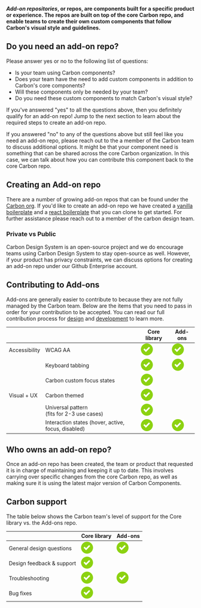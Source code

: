 **_Add-on repositories_, or repos, are components built for a specific product or experience. The repos are built on top of the core Carbon repo, and enable teams to create their own custom components that follow Carbon's visual style and guidelines.**

## Do you need an add-on repo?

Please answer yes or no to the following list of questions:
- Is your team using Carbon components?
- Does your team have the need to add custom components in addition to Carbon's core components?
- Will these components only be needed by your team?
- Do you need these custom components to match Carbon's visual style?

If you've answered "yes" to all the questions above, then you definitely qualify for an add-on repo! Jump to the next section to learn about the required steps to create an add-on repo.

If you answered "no" to any of the questions above but still feel like you need an add-on repo, please reach out to the a member of the Carbon team to discuss  additional options. It might be that your component need is something that can be shared across the core Carbon organization. In this case, we can talk about how you can contribute this component back to the core Carbon repo.

## Creating an Add-on repo

There are a number of growing add-on repos that can be found under the [Carbon org](https://github.com/carbon-design-system). If you'd like to create an add-on repo we have created a [vanilla boilerplate](https://github.com/carbon-design-system/carbon-boilerplate) and a [react boilerplate](https://github.com/carbon-design-system/carbon-addons-boilerplate-react) that you can clone to get started. For further assistance please reach out to a member of the carbon design team. 

### Private vs Public

Carbon Design System is an open-source project and we do encourage teams using Carbon Design System to stay open-source as well. However, if your product has privacy constraints, we can discuss options for creating an add-on repo under our Github Enterprise account.

## Contributing to Add-ons

Add-ons are generally easier to contribute to because they are not fully managed by the Carbon team. Below are the items that you need to pass in order for your contribution to be accepted. You can read our full contribution process for [design](/getting-started/contributing/designers) and [development](/getting-started/contributing/developers) to learn more.

|               |                                                     | Core library | Add-ons |
| ------------- | --------------------------------------------------- | ------------ | ------- |
| Accessibility | WCAG AA                                             | ![available](images/checkmark--glyph.svg)           | ![available](images/checkmark--glyph.svg)      |
|               | Keyboard tabbing                                    | ![available](images/checkmark--glyph.svg)           | ![available](images/checkmark--glyph.svg)      |
|               | Carbon custom focus states                          | ![available](images/checkmark--glyph.svg)           |         |
| Visual + UX   | Carbon themed                                       | ![available](images/checkmark--glyph.svg)           |         |
|               | Universal pattern <br>(fits for 2-3 use cases)      | ![available](images/checkmark--glyph.svg)           |         |
|               | Interaction states (hover, active, focus, disabled) | ![available](images/checkmark--glyph.svg)           | ![available](images/checkmark--glyph.svg)     |

## Who owns  an add-on repo?

Once an add-on repo has been created, the team or product that requested it is in charge of maintaining and keeping it up to date. This involves carrying over specific changes from the core Carbon repo, as well as making sure it is using the latest major version of Carbon Components. 

## Carbon support

The table below shows the Carbon team's level of support for the Core library vs. the Add-ons repo.

|                           | Core library | Add-ons |
| ------------------------- | ------------ | ------- |
| General design questions  | ![available](images/checkmark--glyph.svg)          | ![available](images/checkmark--glyph.svg)      |
| Design feedback & support | ![available](images/checkmark--glyph.svg)           |         |
| Troubleshooting           | ![available](images/checkmark--glyph.svg)           | ![available](images/checkmark--glyph.svg)     |
| Bug fixes                 | ![available](images/checkmark--glyph.svg)           |         |
